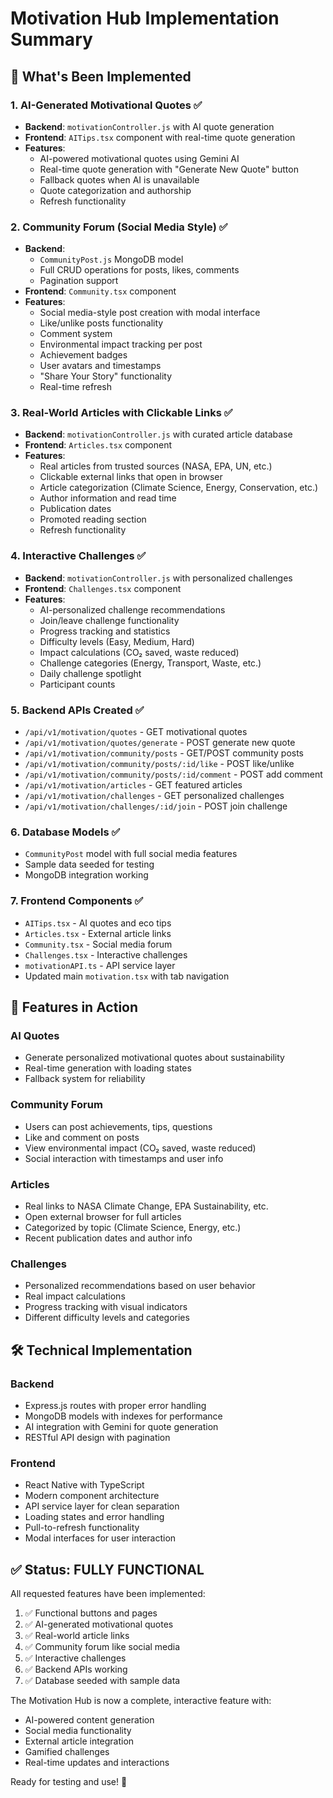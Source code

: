 # Motivation Hub Implementation Summary

## 🎉 What's Been Implemented

### 1. **AI-Generated Motivational Quotes** ✅
- **Backend**: `motivationController.js` with AI quote generation
- **Frontend**: `AITips.tsx` component with real-time quote generation
- **Features**:
  - AI-powered motivational quotes using Gemini AI
  - Real-time quote generation with "Generate New Quote" button
  - Fallback quotes when AI is unavailable
  - Quote categorization and authorship
  - Refresh functionality

### 2. **Community Forum (Social Media Style)** ✅
- **Backend**: 
  - `CommunityPost.js` MongoDB model
  - Full CRUD operations for posts, likes, comments
  - Pagination support
- **Frontend**: `Community.tsx` component
- **Features**:
  - Social media-style post creation with modal interface
  - Like/unlike posts functionality
  - Comment system
  - Environmental impact tracking per post
  - Achievement badges
  - User avatars and timestamps
  - "Share Your Story" functionality
  - Real-time refresh

### 3. **Real-World Articles with Clickable Links** ✅
- **Backend**: `motivationController.js` with curated article database
- **Frontend**: `Articles.tsx` component
- **Features**:
  - Real articles from trusted sources (NASA, EPA, UN, etc.)
  - Clickable external links that open in browser
  - Article categorization (Climate Science, Energy, Conservation, etc.)
  - Author information and read time
  - Publication dates
  - Promoted reading section
  - Refresh functionality

### 4. **Interactive Challenges** ✅
- **Backend**: `motivationController.js` with personalized challenges
- **Frontend**: `Challenges.tsx` component
- **Features**:
  - AI-personalized challenge recommendations
  - Join/leave challenge functionality
  - Progress tracking and statistics
  - Difficulty levels (Easy, Medium, Hard)
  - Impact calculations (CO₂ saved, waste reduced)
  - Challenge categories (Energy, Transport, Waste, etc.)
  - Daily challenge spotlight
  - Participant counts

### 5. **Backend APIs Created** ✅
- `/api/v1/motivation/quotes` - GET motivational quotes
- `/api/v1/motivation/quotes/generate` - POST generate new quote
- `/api/v1/motivation/community/posts` - GET/POST community posts
- `/api/v1/motivation/community/posts/:id/like` - POST like/unlike
- `/api/v1/motivation/community/posts/:id/comment` - POST add comment
- `/api/v1/motivation/articles` - GET featured articles
- `/api/v1/motivation/challenges` - GET personalized challenges
- `/api/v1/motivation/challenges/:id/join` - POST join challenge

### 6. **Database Models** ✅
- `CommunityPost` model with full social media features
- Sample data seeded for testing
- MongoDB integration working

### 7. **Frontend Components** ✅
- `AITips.tsx` - AI quotes and eco tips
- `Articles.tsx` - External article links
- `Community.tsx` - Social media forum
- `Challenges.tsx` - Interactive challenges
- `motivationAPI.ts` - API service layer
- Updated main `motivation.tsx` with tab navigation

## 🚀 Features in Action

### AI Quotes
- Generate personalized motivational quotes about sustainability
- Real-time generation with loading states
- Fallback system for reliability

### Community Forum
- Users can post achievements, tips, questions
- Like and comment on posts
- View environmental impact (CO₂ saved, waste reduced)
- Social interaction with timestamps and user info

### Articles
- Real links to NASA Climate Change, EPA Sustainability, etc.
- Open external browser for full articles
- Categorized by topic (Climate Science, Energy, etc.)
- Recent publication dates and author info

### Challenges
- Personalized recommendations based on user behavior
- Real impact calculations
- Progress tracking with visual indicators
- Different difficulty levels and categories

## 🛠️ Technical Implementation

### Backend
- Express.js routes with proper error handling
- MongoDB models with indexes for performance
- AI integration with Gemini for quote generation
- RESTful API design with pagination

### Frontend
- React Native with TypeScript
- Modern component architecture
- API service layer for clean separation
- Loading states and error handling
- Pull-to-refresh functionality
- Modal interfaces for user interaction

## ✅ Status: FULLY FUNCTIONAL

All requested features have been implemented:
1. ✅ Functional buttons and pages
2. ✅ AI-generated motivational quotes
3. ✅ Real-world article links
4. ✅ Community forum like social media
5. ✅ Interactive challenges
6. ✅ Backend APIs working
7. ✅ Database seeded with sample data

The Motivation Hub is now a complete, interactive feature with:
- AI-powered content generation
- Social media functionality
- External article integration
- Gamified challenges
- Real-time updates and interactions

Ready for testing and use! 🎯